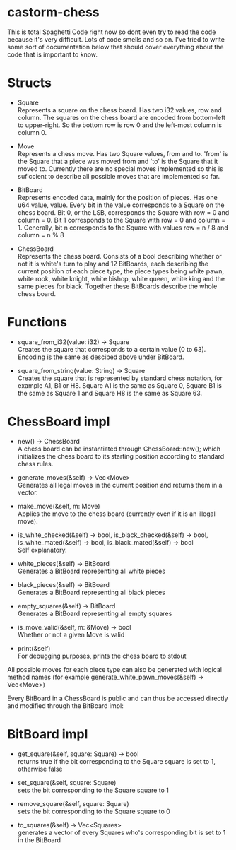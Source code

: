 ﻿# castorm-chess
 
 This is total Spaghetti Code right now so dont even try to read the code because it's very difficult. Lots of code smells and so on. I've tried to write some sort of documentation below that should cover everything about the code that is important to know.
 
 # Structs
 
 - Square\
 Represents a square on the chess board. Has two i32 values, row and column. The squares on the chess board are encoded from bottom-left to upper-right. So the bottom row is row 0 and the left-most column is column 0.
 
 - Move\
 Represents a chess move. Has two Square values, from and to. 'from' is the Square that a piece was moved from and 'to' is the Square that it moved to. Currently there are no special moves implemented so this is suficcient to describe all possible moves that are implemented so far.
 
 - BitBoard\
 Represents encoded data, mainly for the position of pieces. Has one u64 value, value. Every bit in the value corresponds to a Square on the chess board. Bit 0, or the LSB, corresponds the Square with row = 0 and column = 0. Bit 1 corresponds to the Square with row = 0 and column = 1. Generally, bit n corresponds to the Square with values row = n / 8 and column = n % 8
 
 - ChessBoard\
 Represents the chess board. Consists of a bool describing whether or not it is white's turn to play and 12 BitBoards, each describing the current position of each piece type, the piece types being white pawn, white rook, white knight, white bishop, white queen, white king and the same pieces for black. Together these BitBoards describe the whole chess board. 
 
 
 # Functions
 
 - square_from_i32(value: i32) -> Square\
 Creates the square that corresponds to a certain value (0 to 63). Encoding is the same as descibed above under BitBoard.
 
 - square_from_string(value: String) -> Square\
 Creates the square that is represented by standard chess notation, for example A1, B1 or H8. Square A1 is the same as Square 0, Square B1 is the same as Square 1 and Square H8 is the same as Square 63.
 
 
 # ChessBoard impl
 
 - new() -> ChessBoard\
 A chess board can be instantiated through ChessBoard::new(); which initializes the chess board to its starting position according to standard chess rules.
 
 - generate_moves(&self) -> Vec\<Move\>\
 Generates all legal moves in the current position and returns them in a vector.
 
 - make_move(&self, m: Move)\
 Applies the move to the chess board (currently even if it is an illegal move).
 
 - is_white_checked(&self) -> bool, is_black_checked(&self) -> bool, is_white_mated(&self) -> bool, is_black_mated(&self) -> bool\
 Self explanatory.
 
 - white_pieces(&self) -> BitBoard\
 Generates a BitBoard representing all white pieces
 
 - black_pieces(&self) -> BitBoard\
 Generates a BitBoard representing all black pieces
 
 - empty_squares(&self) -> BitBoard\
 Generates a BitBoard representing all empty squares
 
 - is_move_valid(&self, m: &Move) -> bool\
 Whether or not a given Move is valid
 
 - print(&self)\
 For debugging purposes, prints the chess board to stdout
 
 All possible moves for each piece type can also be generated with logical method names (for example generate_white_pawn_moves(&self) -> Vec\<Move\>)
 
 Every BitBoard in a ChessBoard is public and can thus be accessed directly and modified through the BitBoard impl:
 
 # BitBoard impl
 
 - get_square(&self, square: Square) -> bool\
 returns true if the bit corresponding to the Square square is set to 1, otherwise false
 
 - set_square(&self, square: Square)\
 sets the bit corresponding to the Square square to 1
 
 - remove_square(&self, square: Square)\
 sets the bit corresponding to the Square square to 0
 
 - to_squares(&self) -> Vec\<Squares\>\
 generates a vector of every Squares who's corresponding bit is set to 1 in the BitBoard
